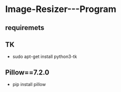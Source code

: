 # Image-Resizer---Program

## requiremets
## TK
- sudo apt-get install python3-tk
## Pillow==7.2.0
- pip install pillow
